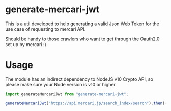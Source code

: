 # generate-mercari-jwt

This is a util developed to help generating a valid Json Web Token for the use case of requesting to mercari API.

Should be handy to those crawlers who want to get through the Oauth2.0 set up by mercari :)

# Usage

The module has an indirect dependency to NodeJS v10 Crypto API, so please make sure your Node version is v10 or higher

``` javascript
import generateMercariJwt from "generate-mercari-jwt";

generateMercariJwt("https://api.mercari.jp/search_index/search").then((jwt) => console.log(jwt));
```
